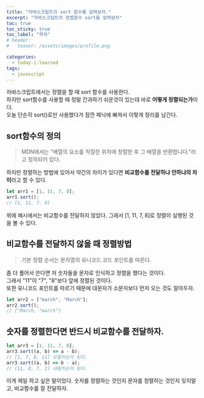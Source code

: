 ```yaml
---
title: "자바스크립트의 sort 함수를 살펴보자."
excerpt: "자바스크립트의 정렬함수 sort를 살펴보자"
toc: true
toc_sticky: true
toc_label: "목차"
# header:
#   teaser: /assets/images/profile.png

categories:
  - today-i-learned
tags:
  - javascript
---
```


자바스크립트에서는 정렬을 할 때 sort 함수를 사용한다.  
하지만 sort함수를 사용할 때 정말 간과하기 쉬운것이 있는데 바로 **어떻게 정렬되는가**이다.  
오늘 단순히 sort()로만 사용했다가 잠깐 패닉에 빠져서 이렇게 정리를 남긴다.

## sort함수의 정의

> MDN에서는 "배열의 요소를 적절한 위치에 정렬한 후 그 배열을 반환합니다."라고 정의되어 있다.

하지만 정렬하는 방법에 있어서 약간의 차이가 있다면 **비교함수를 전달하냐 안하냐의 차이**라고 할 수 있다.

```javascript
let arr1 = [1, 11, 7, 8];
arr1.sort();
// [1, 11, 7, 8]
```

위에 예시에서는 비교함수를 전달하지 않았다. 그래서 [1, 11, 7, 8]로 정렬이 실행된 것을 볼 수 있다.

## 비교함수를 전달하지 않을 때 정렬방법

> 기본 정렬 순서는 문자열의 유니코드 코드 포인트를 따른다.

좀 더 풀어서 쓴다면 저 숫자들을 문자로 인식하고 정렬을 했다는 것이다.  
그래서 "11"이 "7", "8"보다 앞에 정렬된 것이다.  
또한 유니코드 포인트를 따르기 때문에 대문자가 소문자보다 먼저 오는 것도 알아두자.

```javascript
let arr2 = ["march", "March"];
arr2.sort();
// ["March, "march"]
```

## 숫자를 정렬한다면 반드시 비교함수를 전달하자.

```javascript
let arr3 = [1, 11, 7, 8];
arr3.sort((a, b) => a - b);
// [1, 7, 8, 11] 오름차순이 된다.
arr3.sort((a, b) => b - a);
// [11, 8, 7, 1] 내림차순이 된다.
```

이게 제일 하고 싶은 말이었다. 숫자를 정렬하는 것인지 문자를 정렬하는 것인지 잊지말고, 비교함수를 잘 전달하자.
